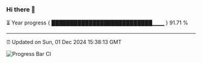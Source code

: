 ### Hi there 👋

⏳ Year progress { ███████████████████████████▁▁▁ } 91.71 %

---

⏰ Updated on Sun, 01 Dec 2024 15:38:13 GMT

![Progress Bar CI](https://github.com/IshwaranRudhara/GIT-ACTION/workflows/Progress%20Bar%20CI/badge.svg)
